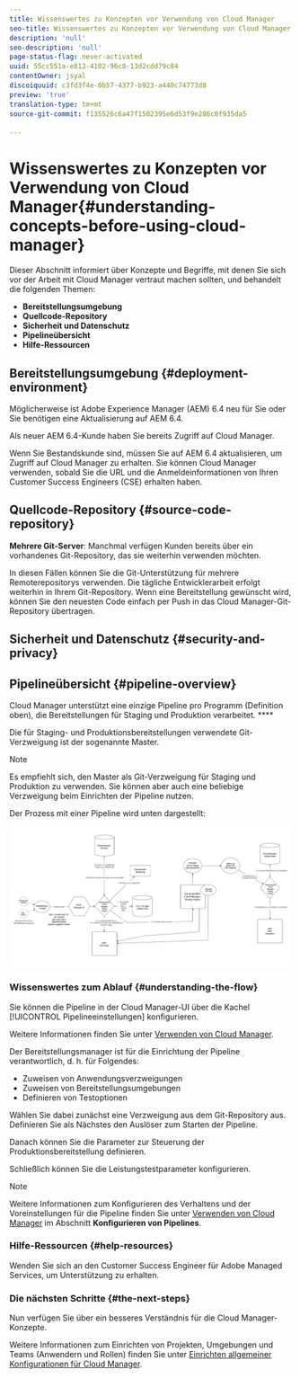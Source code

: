 ```yaml
---
title: Wissenswertes zu Konzepten vor Verwendung von Cloud Manager
seo-title: Wissenswertes zu Konzepten vor Verwendung von Cloud Manager
description: 'null'
seo-description: 'null'
page-status-flag: never-activated
uuid: 55cc551a-e812-4102-96c8-13d2cdd79c84
contentOwner: jsyal
discoiquuid: c3fd3f4e-0b57-4377-b923-a440c74773d8
preview: 'true'
translation-type: tm+mt
source-git-commit: f135526c6a47f1502395e6d53f9e286c0f935da5

---
```



# Wissenswertes zu Konzepten vor Verwendung von Cloud Manager{#understanding-concepts-before-using-cloud-manager}

Dieser Abschnitt informiert über Konzepte und Begriffe, mit denen Sie sich vor der Arbeit mit Cloud Manager vertraut machen sollten, und behandelt die folgenden Themen:

* **Bereitstellungsumgebung**
* **Quellcode-Repository**
* **Sicherheit und Datenschutz**
* **Pipelineübersicht**
* **Hilfe-Ressourcen**

## Bereitstellungsumgebung {#deployment-environment}

Möglicherweise ist Adobe Experience Manager (AEM) 6.4 neu für Sie oder Sie benötigen eine Aktualisierung auf AEM 6.4.

Als neuer AEM 6.4-Kunde haben Sie bereits Zugriff auf Cloud Manager.

Wenn Sie Bestandskunde sind, müssen Sie auf AEM 6.4 aktualisieren, um Zugriff auf Cloud Manager zu erhalten. Sie können Cloud Manager verwenden, sobald Sie die URL und die Anmeldeinformationen von Ihren Customer Success Engineers (CSE) erhalten haben.

<!-- 

Comment Type: annotation
Last Modified By: ptager
Last Modified Date: 2018-05-02T17:19:24.147-0400

Section is redundant with the section in the Overview topic

 -->

## Quellcode-Repository {#source-code-repository}

**Mehrere Git-Server**: Manchmal verfügen Kunden bereits über ein vorhandenes Git-Repository, das sie weiterhin verwenden möchten.

In diesen Fällen können Sie die Git-Unterstützung für mehrere Remoterepositorys verwenden. Die tägliche Entwicklerarbeit erfolgt weiterhin in Ihrem Git-Repository. Wenn eine Bereitstellung gewünscht wird, können Sie den neuesten Code einfach per Push in das Cloud Manager-Git-Repository übertragen.

<!-- 

Comment Type: annotation
Last Modified By: ptager
Last Modified Date: 2018-05-02T17:20:46.002-0400

Looks like we lost some content, compared to the previous version

 -->

## Sicherheit und Datenschutz {#security-and-privacy}

<!-- 

Comment Type: annotation
Last Modified By: jsyal
Last Modified Date: 2018-04-21T02:38:21.417-0400

Query for Brad B.

 -->

## Pipelineübersicht {#pipeline-overview}

Cloud Manager unterstützt eine einzige Pipeline pro Programm (Definition oben), die Bereitstellungen für Staging und Produktion verarbeitet. ****

Die für Staging- und Produktionsbereitstellungen verwendete Git-Verzweigung ist der sogenannte Master.

>[!NOTE]
>
>Es empfiehlt sich, den Master als Git-Verzweigung für Staging und Produktion zu verwenden. Sie können aber auch eine beliebige Verzweigung beim Einrichten der Pipeline nutzen.

Der Prozess mit einer Pipeline wird unten dargestellt:

![](assets/screen_shot_2018-04-30at30318pm.png)

### Wissenswertes zum Ablauf {#understanding-the-flow}

Sie können die Pipeline in der Cloud Manager-UI über die Kachel [!UICONTROL Pipelineeinstellungen] konfigurieren.

Weitere Informationen finden Sie unter [Verwenden von Cloud Manager](hhttps://helpx.adobe.com/experience-manager/cloud-manager/using/using-cloud-manager.html).

Der Bereitstellungsmanager ist für die Einrichtung der Pipeline verantwortlich, d. h. für Folgendes:

* Zuweisen von Anwendungsverzweigungen
* Zuweisen von Bereitstellungsumgebungen
* Definieren von Testoptionen

Wählen Sie dabei zunächst eine Verzweigung aus dem Git-Repository aus. Definieren Sie als Nächstes den Auslöser zum Starten der Pipeline.

Danach können Sie die Parameter zur Steuerung der Produktionsbereitstellung definieren.

Schließlich können Sie die Leistungstestparameter konfigurieren.

>[!NOTE]
>
>Weitere Informationen zum Konfigurieren des Verhaltens und der Voreinstellungen für die Pipeline finden Sie unter [Verwenden von Cloud Manager](using-cloud-manager.md) im Abschnitt **Konfigurieren von Pipelines**.

### Hilfe-Ressourcen {#help-resources}

Wenden Sie sich an den Customer Success Engineer für Adobe Managed Services, um Unterstützung zu erhalten.

### Die nächsten Schritte {#the-next-steps}

Nun verfügen Sie über ein besseres Verständnis für die Cloud Manager-Konzepte.

Weitere Informationen zum Einrichten von Projekten, Umgebungen und Teams (Anwendern und Rollen) finden Sie unter [Einrichten allgemeiner Konfigurationen für Cloud Manager](setting-configurations-for-cloud-manager.md).
